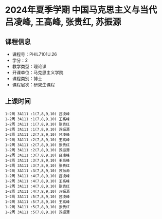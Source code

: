 # 2024年夏季学期 中国马克思主义与当代 吕凌峰, 王高峰, 张贵红, 苏振源






## 课程信息

- 课程号：PHIL7101U.26
- 学分：2
- 教学类型：理论课
- 开课单位：马克思主义学院
- 课程类别：博士
- 课程层次：研究生课程

## 上课时间

```
1~2周 3A111 :1(7,8,9,10) 吕凌峰
1~2周 3A111 :1(7,8,9,10) 王高峰
1~2周 3A111 :1(7,8,9,10) 张贵红
1~2周 3A111 :1(7,8,9,10) 苏振源
1~2周 3A111 :2(7,8,9,10) 吕凌峰
1~2周 3A111 :2(7,8,9,10) 王高峰
1~2周 3A111 :2(7,8,9,10) 张贵红
1~2周 3A111 :2(7,8,9,10) 苏振源
1~2周 3A111 :3(7,8,9,10) 吕凌峰
1~2周 3A111 :3(7,8,9,10) 王高峰
1~2周 3A111 :3(7,8,9,10) 张贵红
1~2周 3A111 :3(7,8,9,10) 苏振源
1~2周 3A111 :4(7,8,9,10) 吕凌峰
1~2周 3A111 :4(7,8,9,10) 王高峰
1~2周 3A111 :4(7,8,9,10) 张贵红
1~2周 3A111 :4(7,8,9,10) 苏振源
1~2周 3A111 :5(7,8,9,10) 吕凌峰
1~2周 3A111 :5(7,8,9,10) 王高峰
1~2周 3A111 :5(7,8,9,10) 张贵红
1~2周 3A111 :5(7,8,9,10) 苏振源
```

